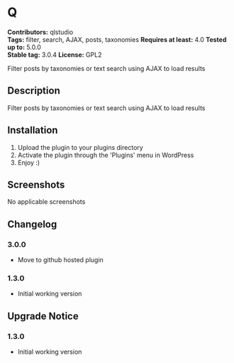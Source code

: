 # Q #
**Contributors:** qlstudio  
**Tags:** filter, search, AJAX, posts, taxonomies
**Requires at least:** 4.0
**Tested up to:** 5.0.0  
**Stable tag:** 3.0.4
**License:** GPL2  

Filter posts by taxonomies or text search using AJAX to load results

## Description ##

Filter posts by taxonomies or text search using AJAX to load results

## Installation ##

1. Upload the plugin to your plugins directory
1. Activate the plugin through the 'Plugins' menu in WordPress
1. Enjoy :)

## Screenshots ##

No applicable screenshots

## Changelog ##

### 3.0.0 ###

* Move to github hosted plugin

### 1.3.0 ###

* Initial working version

## Upgrade Notice ##

### 1.3.0 ###

* Initial working version